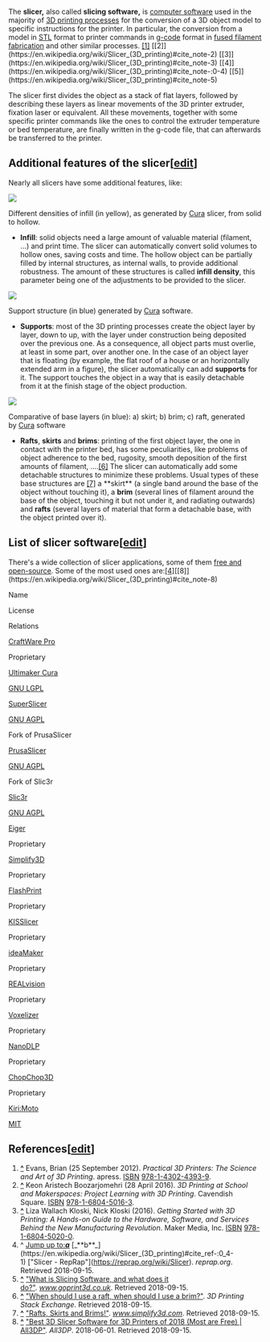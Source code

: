 The **slicer,** also called **slicing software,** is [computer software](https://en.wikipedia.org/wiki/Computer_software "Computer software") used in the majority of [3D printing processes](https://en.wikipedia.org/wiki/3D_printing_processes "3D printing processes") for the conversion of a 3D object model to specific instructions for the printer. In particular, the conversion from a model in [STL](https://en.wikipedia.org/wiki/STL_(file_format) "STL (file format)") format to printer commands in [g-code](https://en.wikipedia.org/wiki/G-code "G-code") format in [fused filament fabrication](https://en.wikipedia.org/wiki/Fused_filament_fabrication "Fused filament fabrication") and other similar processes. [[1]](https://en.wikipedia.org/wiki/Slicer_(3D_printing)#cite_note-1) [[2]](https://en.wikipedia.org/wiki/Slicer_(3D_printing)#cite_note-2) [[3]](https://en.wikipedia.org/wiki/Slicer_(3D_printing)#cite_note-3) [[4]](https://en.wikipedia.org/wiki/Slicer_(3D_printing)#cite_note-:0-4) [[5]](https://en.wikipedia.org/wiki/Slicer_(3D_printing)#cite_note-5)

The slicer first divides the object as a stack of flat layers, followed by describing these layers as linear movements of the 3D printer extruder, fixation laser or equivalent. All these movements, together with some specific printer commands like the ones to control the extruder temperature or bed temperature, are finally written in the g-code file, that can afterwards be transferred to the printer.

## Additional features of the slicer[[edit](https://en.wikipedia.org/w/index.php?title=Slicer_(3D_printing)&action=edit&section=1 "Edit section: Additional features of the slicer")]

Nearly all slicers have some additional features, like:

[![](https://upload.wikimedia.org/wikipedia/commons/thumb/0/0f/Infill_density.jpg/220px-Infill_density.jpg)](https://en.wikipedia.org/wiki/File:Infill_density.jpg)

[](https://en.wikipedia.org/wiki/File:Infill_density.jpg "Enlarge")

Different densities of infill (in yellow), as generated by [Cura](https://ultimaker.com/en/products/ultimaker-cura-software) slicer, from solid to hollow.

-   **Infill**: solid objects need a large amount of valuable material (filament, ...) and print time. The slicer can automatically convert solid volumes to hollow ones, saving costs and time. The hollow object can be partially filled by internal structures, as internal walls, to provide additional robustness. The amount of these structures is called **infill density**, this parameter being one of the adjustments to be provided to the slicer.

[![](https://upload.wikimedia.org/wikipedia/commons/thumb/b/be/Support_structure_in_3D_printing.jpg/220px-Support_structure_in_3D_printing.jpg)](https://en.wikipedia.org/wiki/File:Support_structure_in_3D_printing.jpg)

[](https://en.wikipedia.org/wiki/File:Support_structure_in_3D_printing.jpg "Enlarge")

Support structure (in blue) generated by [Cura](https://ultimaker.com/en/products/ultimaker-cura-software) software.

-   **Supports**: most of the 3D printing processes create the object layer by layer, down to up, with the layer under construction being deposited over the previous one. As a consequence, all object parts must overlie, at least in some part, over another one. In the case of an object layer that is floating (by example, the flat roof of a house or an horizontally extended arm in a figure), the slicer automatically can add **supports** for it. The support touches the object in a way that is easily detachable from it at the finish stage of the object production.

[![](https://upload.wikimedia.org/wikipedia/commons/thumb/5/58/Skirts%2C_Brims%2C_Rafts.jpg/220px-Skirts%2C_Brims%2C_Rafts.jpg)](https://en.wikipedia.org/wiki/File:Skirts,_Brims,_Rafts.jpg)

[](https://en.wikipedia.org/wiki/File:Skirts,_Brims,_Rafts.jpg "Enlarge")

Comparative of base layers (in blue): a) skirt; b) brim; c) raft, generated by [Cura](https://ultimaker.com/en/products/ultimaker-cura-software) software

-   **Rafts**, **skirts** and **brims**: printing of the first object layer, the one in contact with the printer bed, has some peculiarities, like problems of object adherence to the bed, rugosity, smooth deposition of the first amounts of filament, ....[[6]](https://en.wikipedia.org/wiki/Slicer_(3D_printing)#cite_note-6) The slicer can automatically add some detachable structures to minimize these problems. Usual types of these base structures are [[7]](https://en.wikipedia.org/wiki/Slicer_(3D_printing)#cite_note-7) a **skirt** (a single band around the base of the object without touching it), a **brim** (several lines of filament around the base of the object, touching it but not under it, and radiating outwards) and **rafts** (several layers of material that form a detachable base, with the object printed over it).

## List of slicer software[[edit](https://en.wikipedia.org/w/index.php?title=Slicer_(3D_printing)&action=edit&section=2 "Edit section: List of slicer software")]

There's a wide collection of slicer applications, some of them [free and open-source](https://en.wikipedia.org/wiki/Free_and_open-source_software "Free and open-source software"). Some of the most used ones are:[[4]](https://en.wikipedia.org/wiki/Slicer_(3D_printing)#cite_note-:0-4)[[8]](https://en.wikipedia.org/wiki/Slicer_(3D_printing)#cite_note-8)

Name

License

Relations

[CraftWare Pro](https://craftbot.com/craftware)

Proprietary

[Ultimaker Cura](https://en.wikipedia.org/wiki/Cura_(software) "Cura (software)")

[GNU LGPL](https://en.wikipedia.org/wiki/GNU_Lesser_General_Public_License "GNU Lesser General Public License")

[SuperSlicer](https://github.com/supermerill/SuperSlicer)

[GNU AGPL](https://en.wikipedia.org/wiki/GNU_Affero_General_Public_License "GNU Affero General Public License")

Fork of PrusaSlicer

[PrusaSlicer](https://www.prusa3d.com/prusaslicer/)

[GNU AGPL](https://en.wikipedia.org/wiki/GNU_Affero_General_Public_License "GNU Affero General Public License")

Fork of Slic3r

[Slic3r](https://en.wikipedia.org/wiki/Slic3r "Slic3r")

[GNU AGPL](https://en.wikipedia.org/wiki/GNU_Affero_General_Public_License "GNU Affero General Public License")

[Eiger](https://www.eiger.io/)

Proprietary

[Simplify3D](https://www.simplify3d.com/)

Proprietary

[FlashPrint](https://www.flashforge.com/software/detail/Flashprint?id=40)

Proprietary

[KISSlicer](http://www.kisslicer.com/)

Proprietary

[ideaMaker](https://www.raise3d.com/ideamaker/)

Proprietary

[REALvision](https://www.createitreal.com/one-technology-many-solutions/#1580824299540-b222e1cf-9a0e)

Proprietary

[Voxelizer](https://voxelizer.com/)

Proprietary

[NanoDLP](https://www.nanodlp.com/)

Proprietary

[ChopChop3D](https://www.chopchop3d.com/)

Proprietary

[Kiri:Moto](https://grid.space/kiri)

[MIT](https://en.wikipedia.org/wiki/MIT_License "MIT License")

## References[[edit](https://en.wikipedia.org/w/index.php?title=Slicer_(3D_printing)&action=edit&section=3 "Edit section: References")]

1.  **[^](https://en.wikipedia.org/wiki/Slicer_(3D_printing)#cite_ref-1 "Jump up")** Evans, Brian (25 September 2012). _Practical 3D Printers: The Science and Art of 3D Printing_. apress. [ISBN](https://en.wikipedia.org/wiki/ISBN_(identifier) "ISBN (identifier)") [978-1-4302-4393-9](https://en.wikipedia.org/wiki/Special:BookSources/978-1-4302-4393-9 "Special:BookSources/978-1-4302-4393-9").
2.  **[^](https://en.wikipedia.org/wiki/Slicer_(3D_printing)#cite_ref-2 "Jump up")** Keon Aristech Boozarjomehri (28 April 2016). _3D Printing at School and Makerspaces: Project Learning with 3D Printing_. Cavendish Square. [ISBN](https://en.wikipedia.org/wiki/ISBN_(identifier) "ISBN (identifier)") [978-1-6804-5016-3](https://en.wikipedia.org/wiki/Special:BookSources/978-1-6804-5016-3 "Special:BookSources/978-1-6804-5016-3").
3.  **[^](https://en.wikipedia.org/wiki/Slicer_(3D_printing)#cite_ref-3 "Jump up")** Liza Wallach Kloski, Nick Kloski (2016). _Getting Started with 3D Printing: A Hands-on Guide to the Hardware, Software, and Services Behind the New Manufacturing Revolution_. Maker Media, Inc. [ISBN](https://en.wikipedia.org/wiki/ISBN_(identifier) "ISBN (identifier)") [978-1-6804-5020-0](https://en.wikipedia.org/wiki/Special:BookSources/978-1-6804-5020-0 "Special:BookSources/978-1-6804-5020-0").
4.  ^ [Jump up to:_**a**_](https://en.wikipedia.org/wiki/Slicer_(3D_printing)#cite_ref-:0_4-0) [_**b**_](https://en.wikipedia.org/wiki/Slicer_(3D_printing)#cite_ref-:0_4-1) ["Slicer - RepRap"](https://reprap.org/wiki/Slicer). _reprap.org_. Retrieved 2018-09-15.
5.  **[^](https://en.wikipedia.org/wiki/Slicer_(3D_printing)#cite_ref-5 "Jump up")** ["What is Slicing Software, and what does it do?"](https://www.goprint3d.co.uk/blog/what-is-slicing-software-and-what-does-it-do/). _www.goprint3d.co.uk_. Retrieved 2018-09-15.
6.  **[^](https://en.wikipedia.org/wiki/Slicer_(3D_printing)#cite_ref-6 "Jump up")** ["When should I use a raft, when should I use a brim?"](https://3dprinting.stackexchange.com/questions/65/when-should-i-use-a-raft-when-should-i-use-a-brim). _3D Printing Stack Exchange_. Retrieved 2018-09-15.
7.  **[^](https://en.wikipedia.org/wiki/Slicer_(3D_printing)#cite_ref-7 "Jump up")** ["Rafts, Skirts and Brims!"](https://www.simplify3d.com/support/articles/rafts-skirts-and-brims/). _www.simplify3d.com_. Retrieved 2018-09-15.
8.  **[^](https://en.wikipedia.org/wiki/Slicer_(3D_printing)#cite_ref-8 "Jump up")** ["Best 3D Slicer Software for 3D Printers of 2018 (Most are Free) | All3DP"](https://all3dp.com/1/best-3d-slicer-software-3d-printer/). _All3DP_. 2018-06-01. Retrieved 2018-09-15.